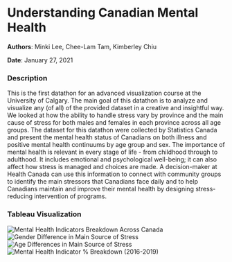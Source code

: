 # Understanding Canadian Mental Health
**Authors**: Minki Lee, Chee-Lam Tam, Kimberley Chiu

**Date**: January 27, 2021

### Description

This is the first datathon for an advanced visualization course at the University of Calgary. The main goal of this datathon is to analyze and visualize any (of all) of the provided dataset in a creative and insightful way. We looked at how the ability to handle stress vary by province and the main cause of stress for both males and females in each province across all age groups. The dataset for this datathon were collected by Statistics Canada and present the mental health status of Canadians on both illness and positive mental health continuums by age group and sex. The importance of mental health is relevant in every stage of life - from childhood through to adulthood. It includes emotional and psychological well-being; it can also affect how stress is managed and choices are made. A decision-maker at Health Canada can use this information to connect with community groups to identify the main stressors that Canadians face daily and to help Canadians maintain and improve their mental health by designing stress-reducing intervention of programs.

### Tableau Visualization
![Mental Health Indicators Breakdown Across Canada](https://user-images.githubusercontent.com/72405141/133518978-a08b763a-cb3a-4f2f-b808-7ea80bab367a.png)
![Gender Difference in Main Source of Stress](https://user-images.githubusercontent.com/72405141/133518994-f79967b6-d706-4cde-b3e2-a40d9537317a.png)
![Age Differences in Main Source of Stress](https://user-images.githubusercontent.com/72405141/133519003-08131c1c-0aa0-444f-9a8d-05e31be20aff.png)
![Mental Health Indicator % Breakdown (2016-2019)](https://user-images.githubusercontent.com/72405141/133519021-4dc76a03-dfdb-491d-8f92-702e1c21ecb8.png)
